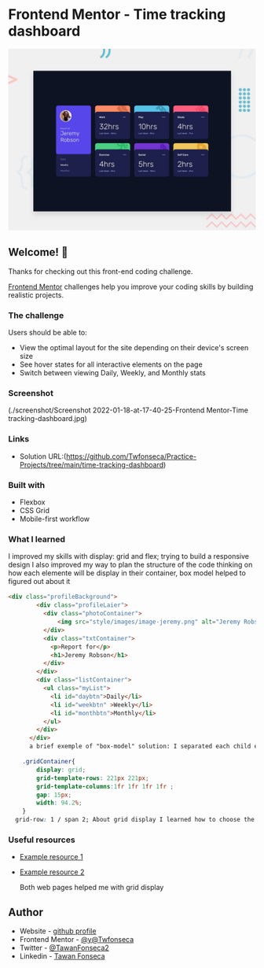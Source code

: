 # Frontend Mentor - Time tracking dashboard

![Design preview for the Time tracking dashboard coding challenge](./design/desktop-preview.jpg)

## Welcome! 👋

Thanks for checking out this front-end coding challenge.

[Frontend Mentor](https://www.frontendmentor.io) challenges help you improve your coding skills by building realistic projects.

### The challenge

Users should be able to:

- View the optimal layout for the site depending on their device's screen size
- See hover states for all interactive elements on the page
- Switch between viewing Daily, Weekly, and Monthly stats

### Screenshot

(./screenshot/Screenshot 2022-01-18-at-17-40-25-Frontend Mentor-Time tracking-dashboard.jpg)
### Links

- Solution URL:(https://github.com/Twfonseca/Practice-Projects/tree/main/time-tracking-dashboard)


### Built with
- Flexbox
- CSS Grid
- Mobile-first workflow

### What I learned

 I improved my skills with display: grid and flex; trying to build a responsive design
 I also improved my way to plan the structure of the code thinking on how each elemente will be display in their container, box model helped to figured out about it


```html
<div class="profileBackground"> 
        <div class="profileLaier">
          <div class="photoContainer">
              <img src="style/images/image-jeremy.png" alt="Jeremy Robson photo">
          </div>
          <div class="txtContainer">
            <p>Report for</p>
            <h1>Jeremy Robson</h1>
          </div>
        </div>
        <div class="listContainer">
          <ul class="myList">
            <li id="daybtn">Daily</li>
            <li id="weekbtn" >Weekly</li>
            <li id="monthbtn">Monthly</li>
          </ul>
        </div>
      </div>
      a brief exemple of "box-model" solution: I separated each child element into a <div> so when I applied the flex display they acted independently, so it's easier to control the positions.
```
```css
    .gridContainer{
        display: grid;
        grid-template-rows: 221px 221px;
        grid-template-columns:1fr 1fr 1fr 1fr ;
        gap: 15px;
        width: 94.2%;
    }
  grid-row: 1 / span 2; About grid display I learned how to choose the column or row that the element will start and how much it will expand. I also learnd about  "fr" in grid template
```
### Useful resources

- [Example resource 1](https://www.w3schools.com/css/css_grid.asp) 
- [Example resource 2](https://developer.mozilla.org/pt-BR/docs/Web/CSS/grid) 

    Both web pages helped me  with grid display


## Author

- Website - [github profile ](https://github.com/Twfonseca)
- Frontend Mentor - [@y@Twfonseca](https://www.frontendmentor.io/profile/Twfonseca)
- Twitter - [@TawanFonseca2](https://twitter.com/TawanFonseca2)
- Linkedin - [Tawan Fonseca](https://www.linkedin.com/in/tawan-fonseca-5161b8217/)